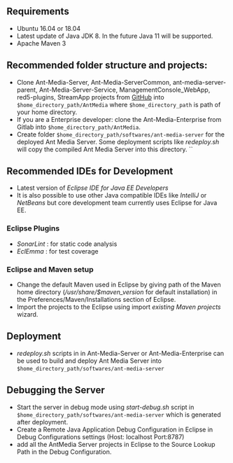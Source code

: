 ## Requirements
* Ubuntu 16.04 or 18.04
* Latest update of Java JDK 8. In the future Java 11 will be supported.
* Apache Maven 3
## Recommended folder structure and projects:
* Clone Ant-Media-Server, Ant-Media-ServerCommon, ant-media-server-parent,  Ant-Media-Server-Service, ManagementConsole_WebApp, red5-plugins, StreamApp projects from [GitHub](https://github.com/ant-media) into `$home_directory_path/AntMedia` where `$home_directory_path` is path of your home directory.
* If you are a Enterprise developer: clone the Ant-Media-Enterprise from Gitlab into `$home_directory_path/AntMedia`.
* Create folder `$home_directory_path/softwares/ant-media-server` for the deployed Ant Media Server. Some deployment scripts like _redeploy.sh_ will copy the compiled Ant Media Server into this directory.
``
## Recommended IDEs for Development
* Latest version of _Eclipse IDE for Java EE Developers_
* It is also possible to use other Java compatible IDEs like _IntelliJ_ or _NetBeans_ but core development team currently uses Eclipse for Java EE.
### Eclipse Plugins
* _SonarLint_ : for static code analysis
* _EclEmma_ : for test coverage
### Eclipse and Maven setup
* Change the default Maven used in Eclipse by giving path of the Maven home directory (_/usr/share/$maven_version_ for default installation) in the Preferences/Maven/Installations section of Eclipse.
* Import the projects to the Eclipse using import _existing Maven projects_ wizard.
## Deployment
* _redeploy.sh_ scripts in in Ant-Media-Server or Ant-Media-Enterprise can be used to build and deploy Ant Media Server into `$home_directory_path/softwares/ant-media-server`
## Debugging the Server
* Start the server in debug mode using _start-debug.sh_ script in `$home_directory_path/softwares/ant-media-server` which is generated after deployment.
* Create a Remote Java Application Debug Configuration in Eclipse in Debug Configurations settings (Host: localhost Port:8787)
* add all the AntMedia Server projects in Eclipse to the Source Lookup Path in the Debug Configuration.
